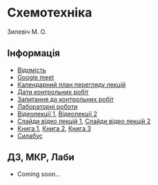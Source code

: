 # Схемотехніка

Зилевіч М. О.

## Інформація

-   [Відомість](https://docs.google.com/spreadsheets/d/19M2EBmuwnhzhMC6NMBeNvsHL2EBCfK7WfjrP25vSLks/edit?usp=sharing)
-   [Google meet](https://meet.google.com/ypq-rjkz-fgs)
-   [Календарний план перегляду лекцій](https://docs.google.com/document/d/1IpdehoMAgx178zc97FZ9iIE6_X6m5aG23rxBTRtYi9w/edit)
-   [Дати контрольних робіт](https://docs.google.com/document/d/1_o3cf985OqXiAJIDJvJcsGYRzoQpT7zOEUzFkclWbts/edit)
-   [Запитання до контрольних робіт](https://docs.google.com/document/d/1flJh_zFbv5LgEh7MzrW2KUX6Z7JUnO2BBLzKpLk7hm4/edit?usp=sharing)
-   [Лабораторні роботи](https://github.com/KorotkiyEugene/digital_lab)
-   [Відеолекції 1](https://www.youtube.com/playlist?list=PL4WQQHlheqfzl71QHEBzrB_dRLF1fI7wz), [Відеолекції 2](https://www.youtube.com/playlist?list=PL4WQQHlheqfy7oOk8AzanWi9jJ3f90_jx)
-   [Слайди відео лекцій 1](https://docs.google.com/document/d/1FHM-9jF4-_sAWBaDXs6qRMIGvNDs53_51qbRaikTRf4/edit?usp=sharing), [Слайди відео лекцій 2](https://drive.google.com/drive/folders/1nZ2LQc0s5yWl_ECuFnpT6c8bzdxbGRbC?usp=sharing)
-   [Книга 1](https://drive.google.com/file/d/1j8w9zO7RJiHtz_V0Lc9T864WQ6JyfvUJ/view?usp=sharing), [Книга 2](https://drive.google.com/file/d/1iyydxUk0MlZ8N_9D_YlENGYOTpOh-hXn/view?usp=sharing), [Книга 3](https://drive.google.com/file/d/1sflfP8ZjHf7rvjgpG4oPoipxiOEs-EBn/view?usp=sharing)
-   [Силабус](https://drive.google.com/file/d/1gNC7tVhmwRAFTZTxM7JhaeRf376RAfm0/view?usp=sharing)

## ДЗ, МКР, Лаби

-   Coming soon...
